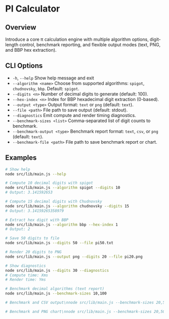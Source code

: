 # PI Calculator

## Overview

Introduce a core π calculation engine with multiple algorithm options, digit-length control, benchmark reporting, and flexible output modes (text, PNG, and BBP hex extraction).

## CLI Options

* `-h`, `--help`                  Show help message and exit
* `--algorithm <name>`           Choose from supported algorithms: `spigot`, `chudnovsky`, `bbp`. Default: `spigot`.
* `--digits <n>`                 Number of decimal digits to generate (default: 100).
* `--hex-index <n>`              Index for BBP hexadecimal digit extraction (0-based).
* `--output <type>`              Output format: `text` or `png` (default: `text`).
* `--file <path>`                File path to save output (default: stdout).
* `--diagnostics`                Emit compute and render timing diagnostics.
* `--benchmark-sizes <list>`     Comma-separated list of digit counts to benchmark.
* `--benchmark-output <type>`    Benchmark report format: `text`, `csv`, or `png` (default: `text`).
* `--benchmark-file <path>`      File path to save benchmark report or chart.

## Examples

```bash
# Show help
node src/lib/main.js --help

# Compute 10 decimal digits with spigot
node src/lib/main.js --algorithm spigot --digits 10
# Output: 3.141592653

# Compute 15 decimal digits with Chudnovsky
node src/lib/main.js --algorithm chudnovsky --digits 15
# Output: 3.14159265358979

# Extract hex digit with BBP
node src/lib/main.js --algorithm bbp --hex-index 1
# Output: 2

# Save 50 digits to file
node src/lib/main.js --digits 50 --file pi50.txt

# Render 20 digits to PNG
node src/lib/main.js --output png --digits 20 --file pi20.png

# Show diagnostics
node src/lib/main.js --digits 30 --diagnostics
# Compute time: Xms
# Render time: Yms

# Benchmark decimal algorithms (text report)
node src/lib/main.js --benchmark-sizes 10,100

# Benchmark and CSV output\nnode src/lib/main.js --benchmark-sizes 20,50 --benchmark-output csv --benchmark-file benchmark.csv

# Benchmark and PNG chart\nnode src/lib/main.js --benchmark-sizes 20,50 --benchmark-output png --benchmark-file benchmark.png
```
